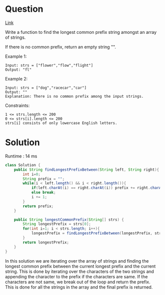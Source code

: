 # Question

[Link](https://leetcode.com/problems/longest-common-prefix/description/)

Write a function to find the longest common prefix string amongst an array of strings.

If there is no common prefix, return an empty string "".

Example 1:

    Input: strs = ["flower","flow","flight"]
    Output: "fl"

Example 2:

    Input: strs = ["dog","racecar","car"]
    Output: ""
    Explanation: There is no common prefix among the input strings.

Constraints:

    1 <= strs.length <= 200
    0 <= strs[i].length <= 200
    strs[i] consists of only lowercase English letters.

# Solution

Runtime : 14 ms

```java
class Solution {
    public String findLongestPrefixBetween(String left, String right){
        int i=0;
        String prefix = "";
        while(i < left.length() && i < right.length()){
            if(left.charAt(i) == right.charAt(i)) prefix += right.charAt(i);
            else break;
            i += 1;
        }
        return prefix;
    }

    public String longestCommonPrefix(String[] strs) {
        String longestPrefix = strs[0];
        for(int i=1; i < strs.length; i++){
            longestPrefix = findLongestPrefixBetween(longestPrefix, strs[i]);
        }
        return longestPrefix;
    }
}
```

In this solution we are iterating over the array of strings and finding the longest common prefix between the current longest prefix and the current string. This is done by iterating over the characters of the two strings and appending the character to the prefix if the characters are same. If the characters are not same, we break out of the loop and return the prefix. This is done for all the strings in the array and the final prefix is returned.